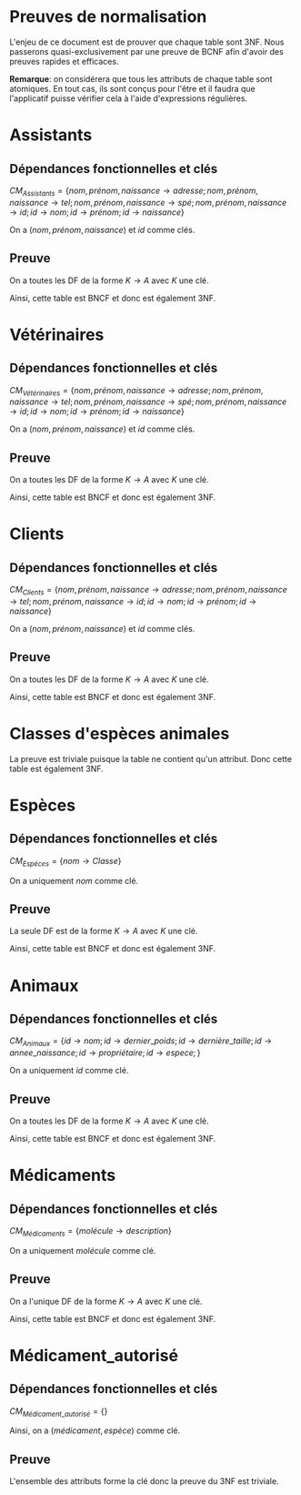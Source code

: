 Preuves de normalisation
===
L'enjeu de ce document est de prouver que chaque table sont 3NF. Nous passerons quasi-exclusivement
par une preuve de BCNF afin d'avoir des preuves rapides et efficaces.

**Remarque**: on considérera que tous les attributs de chaque table sont atomiques. En tout cas, ils sont
conçus pour l'être et il faudra que l'applicatif puisse vérifier cela à l'aide d'expressions régulières.

# Assistants
## Dépendances fonctionnelles et clés
$`CM_{Assistants} = \{ nom,prénom,naissance \rightarrow adresse;  nom,prénom,naissance \rightarrow tel;  nom,prénom,naissance \rightarrow spé;  nom,prénom,naissance \rightarrow id; id \rightarrow nom; id \rightarrow prénom; id \rightarrow naissance \}`$

On a $`(nom,prénom,naissance)`$ et $`id`$ comme clés.

## Preuve
On a toutes les DF de la forme $` K \rightarrow A`$ avec $`K`$ une clé.

Ainsi, cette table est BNCF et donc est également 3NF.

# Vétérinaires
## Dépendances fonctionnelles et clés
$`CM_{Vétérinaires} = \{ nom,prénom,naissance \rightarrow adresse;  nom,prénom,naissance \rightarrow tel;  nom,prénom,naissance \rightarrow spé;  nom,prénom,naissance \rightarrow id; id \rightarrow nom; id \rightarrow prénom; id \rightarrow naissance \}`$


On a $`(nom,prénom,naissance)`$ et $`id`$ comme clés.

## Preuve
On a toutes les DF de la forme $` K \rightarrow A`$ avec $`K`$ une clé.

Ainsi, cette table est BNCF et donc est également 3NF.

# Clients
## Dépendances fonctionnelles et clés
$`CM_{Clients} = \{ nom,prénom,naissance \rightarrow adresse;  nom,prénom,naissance \rightarrow tel; nom,prénom,naissance \rightarrow id; id \rightarrow nom; id \rightarrow prénom; id \rightarrow naissance \}`$


On a $`(nom,prénom,naissance)`$ et $`id`$ comme clés.

## Preuve
On a toutes les DF de la forme $` K \rightarrow A`$ avec $`K`$ une clé.

Ainsi, cette table est BNCF et donc est également 3NF.

# Classes d'espèces animales
La preuve est triviale puisque la table ne contient qu'un attribut. Donc cette table est également 3NF.

# Espèces
## Dépendances fonctionnelles et clés
$`CM_{Espèces} = \{ nom \rightarrow Classe\}`$


On a uniquement $`nom`$ comme clé.

## Preuve
La seule DF est de la forme $` K \rightarrow A`$ avec $`K`$ une clé.

Ainsi, cette table est BNCF et donc est également 3NF.

# Animaux
## Dépendances fonctionnelles et clés
$`CM_{Animaux} = \{ id \rightarrow nom; id \rightarrow dernier\_poids; id \rightarrow dernière\_taille; id \rightarrow annee\_naissance; id \rightarrow propriétaire; id \rightarrow espece;\}`$


On a uniquement $`id`$ comme clé.

## Preuve
On a toutes les DF de la forme $` K \rightarrow A`$ avec $`K`$ une clé.

Ainsi, cette table est BNCF et donc est également 3NF.

# Médicaments
## Dépendances fonctionnelles et clés
$`CM_{Médicaments} = \{ molécule \rightarrow description\}`$


On a uniquement $`molécule`$ comme clé.

## Preuve
On a l'unique DF de la forme $` K \rightarrow A`$ avec $`K`$ une clé.

Ainsi, cette table est BNCF et donc est également 3NF.

# Médicament\_autorisé
## Dépendances fonctionnelles et clés
$`CM_{Médicament\_autorisé} = \{\}`$


Ainsi, on a $`(médicament, espèce)`$ comme clé.

## Preuve
L'ensemble des attributs forme la clé donc la preuve du 3NF est triviale.